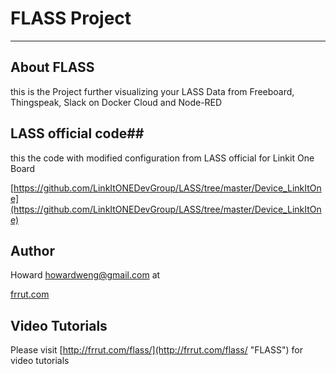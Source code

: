 # FLASS Project #

----------

## About FLASS ##
 this is the Project further visualizing your LASS Data from Freeboard, Thingspeak, Slack on Docker Cloud and Node-RED
 
## LASS official code##
this the code with modified configuration from LASS official for Linkit One Board 

[https://github.com/LinkItONEDevGroup/LASS/tree/master/Device_LinkItOne](https://github.com/LinkItONEDevGroup/LASS/tree/master/Device_LinkItOne)  

## Author ##
Howard howardweng@gmail.com
at
 
[frrut.com](http://frrut.com)

## Video Tutorials ##

Please visit [http://frrut.com/flass/](http://frrut.com/flass/ "FLASS") for video tutorials
